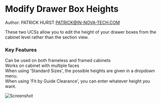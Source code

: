 # Modify Drawer Box Heights  
Author: PATRICK HURST PATRICK@IN-NOVA-TECH.COM  

These two UCSs allow you to edit the height of your drawer boxes from the cabinet level rather than the section view.  

### Key Features  
Can be used on both frameless and framed cabinets  
Works on cabinet with multiple faces  
When using 'Standard Sizes', the possible heights are given in a dropdown menu.  
When using 'Fit by Guide Clearance', you can enter whatever height you want.  

![Screenshot](../images/3D_with_attributes.jpg)
